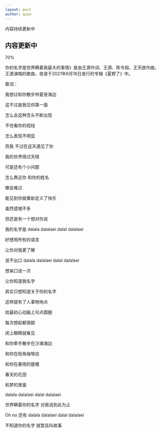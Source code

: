 ```yaml
---
layout: post
author: quan
---
```

<p>内容持续更新中</p>
<head>
	<meta charset="utf-8" /> 
	<title>Bootstrap 实例 - 进度条</title>
	<link rel="stylesheet" href="https://cdn.staticfile.net/twitter-bootstrap/3.3.7/css/bootstrap.min.css" />
	<script src="https://cdn.staticfile.net/jquery/2.1.1/jquery.min.js"></script>
	<script src="https://cdn.staticfile.net/twitter-bootstrap/3.3.7/js/bootstrap.min.js"></script>
</head>
<body>

<div class="container">
  <h2>内容更新中</h2>
  <div class="progress">
    <div class="progress-bar" role="progressbar" aria-valuenow="70" aria-valuemin="0" aria-valuemax="100" style="width:70%">
      70%
    </div>
  </div>
</div>
<p>你的名字是世界瞒着我最大的事情》是由王源作词、王源、陈令韬、王天放作曲，王源演唱的歌曲，收录于2021年6月16日发行的专辑《夏野了》中。</p> 
<p>歌词： </p>
<p>我想过和你散步仲夏夜海边 </p>
<p>这不过是我见你第一面 </p>
<p>怎么会这种念头不断出现 </p>
<p>不住看你的视线 </p>
<p>怎么表现不明显 </p>
<p>而我 不过在这天遇见了你 </p>
<p>我的世界雨过天晴 </p>
<p>可是还有个小问题 </p>
<p>怎么靠近你 和你的姓名 </p>
<p>哪会难过 </p>
<p>能见到你就重新定义了快乐 </p>
<p>虽然遗憾不多 </p>
<p>但还是有一个想对你说 </p>
<p>我的名字是 dalala dalalaei dalal dalalaei </p>
<p>好想用所有的语言 </p>
<p>让你对我更了解 </p>
<p>说不出口 dalala dalalaei dalal dalalaei  </p>
<p>想亲口说一次 </p>
<p>让你知道我名字 </p>
<p>其实只想知道关于你的名字 </p>
<p>这样就有了人事物地点 </p>
<p>给最初心动画上句点圆圈 </p>
<p>每次想起都很甜 </p>
<p>闭上眼睛就看见 </p>
<p>和你牵手散步在沙滩海边 </p>
<p>和你在街角咖啡店 </p>
<p>和你在暴雨的屋檐 </p>
<p>春天的花田 </p>
<p>和梦的里面 </p>
<p>dalala dalalaei dalal dalalaei  </p>
<p>世界瞒着你的名字 对我说到此为止 </p>
<p>Oh no 还有 dalala dalalaei dalal dalalaei  </p>
<p>不知道你的名字 就暂且叫故事</p>

